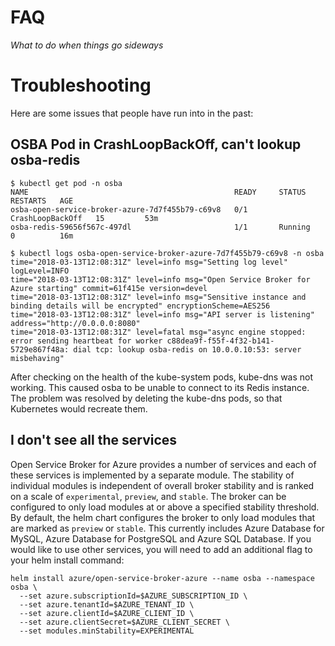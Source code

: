 # FAQ
_What to do when things go sideways_

# Troubleshooting
Here are some issues that people have run into in the past:

## OSBA Pod in CrashLoopBackOff, can't lookup osba-redis

```console
$ kubectl get pod -n osba
NAME                                              READY     STATUS             RESTARTS   AGE
osba-open-service-broker-azure-7d7f455b79-c69v8   0/1       CrashLoopBackOff   15         53m
osba-redis-59656f567c-497dl                       1/1       Running            0          16m

$ kubectl logs osba-open-service-broker-azure-7d7f455b79-c69v8 -n osba
time="2018-03-13T12:08:31Z" level=info msg="Setting log level" logLevel=INFO
time="2018-03-13T12:08:31Z" level=info msg="Open Service Broker for Azure starting" commit=61f415e version=devel
time="2018-03-13T12:08:31Z" level=info msg="Sensitive instance and binding details will be encrypted" encryptionScheme=AES256
time="2018-03-13T12:08:31Z" level=info msg="API server is listening" address="http://0.0.0.0:8080"
time="2018-03-13T12:08:31Z" level=fatal msg="async engine stopped: error sending heartbeat for worker c88dea9f-f55f-4f32-b141-5729e867f48a: dial tcp: lookup osba-redis on 10.0.0.10:53: server misbehaving"
```

After checking on the health of the kube-system pods, kube-dns was not working. This caused osba 
to be unable to connect to its Redis instance. The problem was resolved by deleting the
kube-dns pods, so that Kubernetes would recreate them.

## I don't see all the services

Open Service Broker for Azure provides a number of services and each of these services is implemented by a separate module. The stability of individual modules is independent of overall broker stability and is ranked on a scale of `experimental`, `preview`, and `stable`. The broker can be configured to only load modules at or above a specified stability threshold. By default, the helm chart configures the broker to only load modules that are marked as `preview` or `stable`. This currently includes Azure Database for MySQL, Azure Database for PostgreSQL and Azure SQL Database. If you would like to use other services, you will need to add an additional flag to your helm install command:

```console
helm install azure/open-service-broker-azure --name osba --namespace osba \
  --set azure.subscriptionId=$AZURE_SUBSCRIPTION_ID \
  --set azure.tenantId=$AZURE_TENANT_ID \
  --set azure.clientId=$AZURE_CLIENT_ID \
  --set azure.clientSecret=$AZURE_CLIENT_SECRET \
  --set modules.minStability=EXPERIMENTAL
```